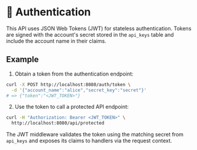 # 🔐 Authentication

This API uses JSON Web Tokens (JWT) for stateless authentication. Tokens are signed
with the account's secret stored in the `api_keys` table and include the account name
in their claims.

## Example

1. Obtain a token from the authentication endpoint:

```bash
curl -X POST http://localhost:8080/auth/token \
  -d '{"account_name":"alice","secret_key":"secret"}'
# => {"token":"<JWT_TOKEN>"}
```

2. Use the token to call a protected API endpoint:

```bash
curl -H "Authorization: Bearer <JWT_TOKEN>" \
  http://localhost:8080/api/protected
```

The JWT middleware validates the token using the matching secret from `api_keys` and exposes its
claims to handlers via the request context.
